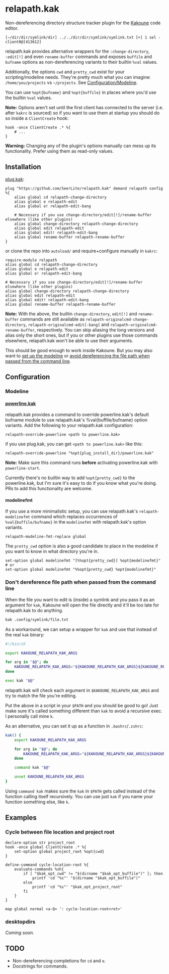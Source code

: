 # relapath.kak
Non-dereferencing directory structure tracker plugin for the [Kakoune](https://kakoune.org) code editor.
```
[~/dir/dir/symlink/dir] ../../dir/dir/symlink/symlink.txt [+] 1 sel - client0@[413612]
```

relapath.kak provides alternative wrappers for the `:change-directory`, `:edit[!]` and even `rename-buffer` commands and exposes `buffile` and `bufname` options as non-dereferencing variants to their builtin `%val` values.

Additionally, the options `cwd` and `pretty_cwd` exist for your scripting/modeline needs.
They're pretty much what you can imagine: `/home/you/projects` vs `~/projects`. See [Configuration/Modeline](#modeline).

You can use `%opt{bufname}` and `%opt{buffile}` in places where you'd use the builtin `%val` values.

**Note:** Options aren't set until the first client has connected to the server (i.e. after `kakrc` is sourced) so if you want to use them at startup you should do so inside a `ClientCreate` hook:
```kak
hook -once ClientCreate .* %{
    # ...
}
```
**Warning:** Changing any of the plugin's options manually can mess up its functionality. Prefer using them as read-only values.

## Installation
[plug.kak](https://github.com/andreyorst/plug.kak):
```kak
plug "https://github.com/SeerLite/relapath.kak" demand relapath config %{
    alias global cd relapath-change-directory
    alias global e relapath-edit
    alias global e! relapath-edit-bang

    # Necessary if you use change-directory/edit[!]/rename-buffer elsewhere (like other plugins)
    alias global change-directory relapath-change-directory
    alias global edit relapath-edit
    alias global edit! relapath-edit-bang
    alias global rename-buffer relapath-rename-buffer
}
```
or clone the repo into `autoload/` and require+configure manually in `kakrc`:
```kak
require-module relapath
alias global cd relapath-change-directory
alias global e relapath-edit
alias global e! relapath-edit-bang

# Necessary if you use change-directory/edit[!]/rename-buffer elsewhere (like other plugins)
alias global change-directory relapath-change-directory
alias global edit relapath-edit
alias global edit! relapath-edit-bang
alias global rename-buffer relapath-rename-buffer
```
**Note:** With the above, the builtin `change-directory`, `edit[!]` and `rename-buffer` commands are still available as `relapath-originalcmd-change-directory`, `relapath-originalcmd-edit[-bang]` and `relapath-originalcmd-rename-buffer`, respectively.
You can skip aliasing the long versions and alias only the short ones, but if you or other plugins use those commands elsewhere, relapath.kak won't be able to use their arguments.

This should be good enough to work inside Kakoune. But you may also want to [set up the modeline](#modeline) or [avoid dereferencing the file path when passed from the command line](#dont-dereference-file-path-when-passed-from-the-command-line).

## Configuration
### Modeline
#### [powerline.kak](https://github.com/andreyorst/powerline.kak)
relapath.kak provides a command to override powerline.kak's default bufname module to use relapath.kak's %val{buffile/bufname} option variants. Add the following to your relapath.kak configuration:
```
relapath-override-powerline <path to powerline.kak>
```

if you use plug.kak, you can get `<path to powerline.kak>` like this:
```
relapath-override-powerline "%opt{plug_install_dir}/powerline.kak"
```

**Note:** Make sure this command runs **before** activating powerline.kak with `powerline-start`.

Currently there's no builtin way to add `%opt{pretty_cwd}` to the powerline.kak, but I'm sure it's easy to do if you know what you're doing. PRs to add this functionality are welcome.

#### modelinefmt
If you use a more minimalistic setup, you can use relapath.kak's `relapath-modelinefmt` command which replaces occurrences of `%val{buffile/bufname}` in the `modelinefmt` with relapath.kak's option variants.
```kak
relapath-modeline-fmt-replace global
```

The `pretty_cwd` option is also a good candidate to place in the modeline if you want to know in what directory you're in.
```kak
set-option global modelinefmt "[%%opt{pretty_cwd}] %opt{modelinefmt}"
# or
set-option global modelinefmt "%%opt{pretty_cwd} %opt{modelinefmt}"
```

### Don't dereference file path when passed from the command line
When the file you want to edit is (inside) a symlink and you pass it as an argument for `kak`, Kakoune will open the file directly and it'll be too late for relapath.kak to do anything.

```sh
kak .config/symlink/file.txt
```

As a workaround, we can setup a wrapper for `kak` and use that instead of the real `kak` binary:
```sh
#!/bin/sh

export KAKOUNE_RELAPATH_KAK_ARGS

for arg in "$@"; do
    KAKOUNE_RELAPATH_KAK_ARGS="${KAKOUNE_RELAPATH_KAK_ARGS}${KAKOUNE_RELAPATH_KAK_ARGS:+ }$(printf '%q' "$arg")"
done

exec kak "$@"
```

relapath.kak will check each argument in `$KAKOUNE_RELAPATH_KAK_ARGS` and try to match the file you're editing.

Put the above in a script in your `$PATH` and you should be good to go!
Just make sure it's called something different than `kak` to avoid a recursive exec. I personally call mine `k`.

As an alternative, you can set it up as a function in `.bashrc`/`.zshrc`:
```sh
kak() {
    export KAKOUNE_RELAPATH_KAK_ARGS

    for arg in "$@"; do
        KAKOUNE_RELAPATH_KAK_ARGS="${KAKOUNE_RELAPATH_KAK_ARGS}${KAKOUNE_RELAPATH_KAK_ARGS:+ }$(printf '%q' "$arg")"
    done

    command kak "$@"

    unset KAKOUNE_RELAPATH_KAK_ARGS
}
```

Using `command kak` makes sure the `kak` in `$PATH` gets called instead of the function calling itself recursively.
You can use just `kak` if you name your function something else, like `k`.

## Examples
### Cycle between file location and project root
```kak
declare-option str project_root
hook -once global ClientCreate .* %{
    set-option global project_root %opt{cwd}
}

define-command cycle-location-root %{
    evaluate-commands %sh{
        if [ "$kak_opt_cwd" != "$(dirname "$kak_opt_buffile")" ]; then
            printf 'cd "%s"' "$(dirname "$kak_opt_buffile")"
        else
            printf 'cd "%s"' "$kak_opt_project_root"
        fi
    }
}

map global normal <a-Q> ': cycle-location-root<ret>'
```

### desktopdirs
_Coming soon._

## TODO
* Non-dereferencing completions for `cd` and `e`.
* Docstrings for commands.
